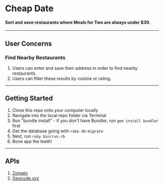 # Cheap Date

#### Sort and save restaurants where Meals for Two are always under $30.

------

## User Concerns

### Find Nearby Restaurants

1. Users can enter and save their address in order to find nearby restaurants.
2. Users can filter these results by cuisine or rating.

------

## Getting Started
1. Clone this repo onto your computer locally
2. Navigate into the local repo folder via Terminal
3. Run "bundle install" - if you don't have Bundler, run `gem install bundler` first
4. Get the database going with `rake db:migrate`
5. Next, run `ruby bin/run.rb`
6. Bone app the teeth!

------

## APIs

1. [Zomato](https://developers.zomato.com/documentation)
2. [Geocode.xyz](https://geocode.xyz/api)
